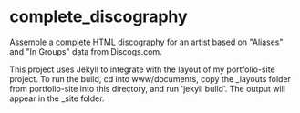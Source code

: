 # complete_discography
Assemble a complete HTML discography for an artist based on "Aliases" and "In Groups" data from Discogs.com.

This project uses Jekyll to integrate with the layout of my portfolio-site project.  To run the build, cd into www/documents, copy the \_layouts folder from portfolio-site into this directory, and run 'jekyll build'.  The output will appear in the \_site folder.
